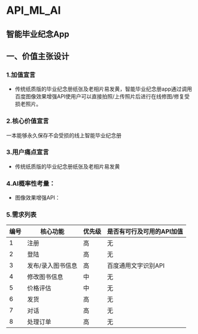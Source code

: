 # API_ML_AI
## 智能毕业纪念App
## 一、价值主张设计
### 1.加值宣言
- 传统纸质版的毕业纪念册纸张及老相片易发黄，智能毕业纪念册app通过调用百度图像效果增强API使用户可以直接拍照/上传照片后进行在线修图/修复受损老照片。

### 2.核心价值宣言
一本能够永久保存不会受损的线上智能毕业纪念册

### 3.用户痛点宣言
- 传统纸质版的毕业纪念册纸张及老相片易发黄

### 4.AI概率性考量：
-  图像效果增强API：

### 5.需求列表

| 编号 | 核心功能 | 优先级 | 是否有可行及可用的API加值 |
| ------ | ------ | ------ | ------ |
| 1 | 注册 | 高 | 无 |
| 2 | 登陆 | 高 | 无 |
| 3 | 发布/录入图书信息 | 高 | 百度通用文字识别API |
| 4 | 修改图书信息 | 中 | 无 |
| 5 | 价格评估 | 中 | 无 |
| 6 | 发货 | 高 | 无 |
| 7 | 对话 | 高 | 无 |
| 8 | 处理订单 | 高 | 无 |
